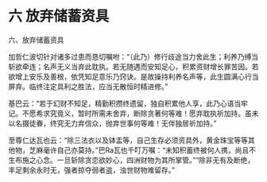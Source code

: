 # 六 放弃储蓄资具

六、放弃储蓄资具

加哲仁波切针对诸多过患而恳切嘱咐：“（此乃）修行歧途当力舍此生；利养乃缚当斩欲牵连；名声无义当弃此耽执。若无随遇而安知足心，积累资财增长罪苦因。若欲增上安乐及善根，依凭知足意乐乃窍诀。是故操持利养名声等，此生圆满心行当屏弃。临终注定具利之胜法，应当无散恒时精进修。”

基巴云：“若于幻财不知足，精勤积攒终遗留，独自积累他人享，此乃心语当牢记。不愿希求究竟义，暂时所需未舍弃，断除贪著何等难！愿弃耽执祈加持。虽未以名摄徒眷，终究无力弃信众，抛弃世事何等难！无伴独居祈加持。”

至尊仁达瓦也云：“除三法衣以及钵盂等，自己生存必须资具外，黄金珠宝等等其他物，芝麻毫许自己亦莫持。”巴Ra瓦也千叮万嘱：“未知积蓄终被何人携，尚且不生布施之心念。一旦斩除贪恋欲妙心，四洲财物为其所掌管。”“除非无有及断绝，丰足剩余永时无，强者掠夺弱者盗，浊世财物难留存。”


